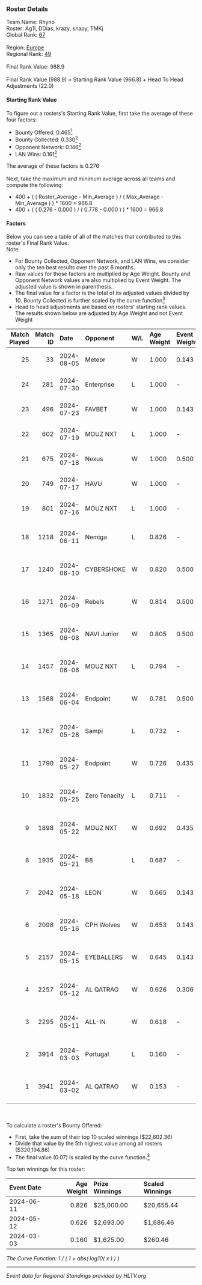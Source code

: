 ### Roster Details<br />
Team Name: Rhyno<br />
Roster: Ag1l, DDias, krazy, snapy, TMKj<br />
Global Rank: [67](../../standings_global_2024_08_06.md)<br />
<br />
Region: [Europe]( ../../standings_europe_2024_08_06.md)<br />
Regional Rank: [49]( ../../standings_europe_2024_08_06.md)<br />
<br />
Final Rank Value:  988.9<br />
<br />
Final Rank Value (988.9) = Starting Rank Value (966.8) + Head To Head Adjustments (22.0)<br />

#### Starting Rank Value<br />
To figure out a rosters's Starting Rank Value, first take the average of these four factors:<br />
- Bounty Offered: 0.465[<sup>1</sup>](#table2)
- Bounty Collected: 0.330[<sup>2</sup>](#table1)
- Opponent Network: 0.146[<sup>2</sup>](#table1)
- LAN Wins: 0.161[<sup>2</sup>](#table1)

The average of these factors is 0.276<br />
<br />
Next, take the maximum and minimum average across all teams and compute the following:<br />
- 400 + ( ( Roster_Average - Min_Average ) / ( Max_Average - Min_Average ) ) * 1600 = 966.8
- 400 + ( ( 0.276 - 0.000 ) / ( 0.778 - 0.000 ) ) * 1600 = 966.8


#### Factors<br />
Below you can see a table of all of the matches that contributed to this roster's Final Rank Value.<br />
Note:<br />

- For Bounty Collected, Opponent Network, and LAN Wins, we consider only the ten best results over the past 6 months.
- Raw values for those factors are multiplied by Age Weight. Bounty and Opponent Network values are also multiplied by Event Weight. The adjusted value is shown in parenthesis.
- The final value for a factor is the total of its adjusted values divided by 10. Bounty Collected is further scaled by the curve function[<sup>3</sup>](#curveFunction)
- Head to head adjustments are based on rosters' starting rank values. The results shown below are adjusted by Age Weight and not Event Weight
<span id="table1"></span><br />


| Match Played | Match ID | Date       | Opponent      | W/L | Age Weight | Event Weight | Bounty Collected | Opponent Network | LAN Wins  | H2H Adj. | Roster                                 |
| -: | -: | :- | :- | :- | :- | :- | :- | :- | :- | -: | :- |
|           25 |       33 | 2024-08-05 | Meteor        | W   | 1.000      | 0.143        | 0.014 (0.002)    | -                | 0 (0.000) |     7.41 | Ag1l, DDias, krazy, snapy, TMKj        |
|           24 |      281 | 2024-07-30 | Enterprise    | L   | 1.000      | -            | -                | -                | -         |   -17.96 | Ag1l, DDias, krazy, snapy, TMKj        |
|           23 |      496 | 2024-07-23 | FAVBET        | W   | 1.000      | 0.143        | -                | 0.364 (0.052)    | 0 (0.000) |    10.08 | Ag1l, DDias, krazy, snapy, TMKj        |
|           22 |      602 | 2024-07-19 | MOUZ NXT      | L   | 1.000      | -            | -                | -                | -         |   -11.64 | Ag1l, DDias, krazy, snapy, TMKj        |
|           21 |      675 | 2024-07-18 | Nexus         | W   | 1.000      | 0.500        | 0.014 (0.007)    | 0.447 (0.223)    | 0 (0.000) |     6.31 | Ag1l, DDias, krazy, snapy, TMKj        |
|           20 |      749 | 2024-07-17 | HAVU          | W   | 1.000      | -            | -                | -                | 0 (0.000) |     5.54 | Ag1l, DDias, krazy, snapy, TMKj        |
|           19 |      801 | 2024-07-16 | MOUZ NXT      | L   | 1.000      | -            | -                | -                | -         |   -12.06 | Ag1l, DDias, krazy, snapy, TMKj        |
|           18 |     1218 | 2024-06-11 | Nemiga        | L   | 0.826      | -            | -                | -                | -         |    -7.51 | DDias, krazy, renatoohaxx, snapy, TMKj |
|           17 |     1240 | 2024-06-10 | CYBERSHOKE    | W   | 0.820      | 0.500        | 0.039 (0.016)    | 0.378 (0.155)    | 0 (0.000) |     8.72 | DDias, krazy, renatoohaxx, snapy, TMKj |
|           16 |     1271 | 2024-06-09 | Rebels        | W   | 0.814      | 0.500        | 0.038 (0.015)    | 0.578 (0.235)    | 0 (0.000) |    14.04 | DDias, krazy, renatoohaxx, snapy, TMKj |
|           15 |     1365 | 2024-06-08 | NAVI Junior   | W   | 0.805      | 0.500        | 0.003 (0.001)    | 0.115 (0.046)    | 0 (0.000) |     5.14 | DDias, krazy, renatoohaxx, snapy, TMKj |
|           14 |     1457 | 2024-06-06 | MOUZ NXT      | L   | 0.794      | -            | -                | -                | -         |    -8.06 | DDias, krazy, renatoohaxx, snapy, TMKj |
|           13 |     1568 | 2024-06-04 | Endpoint      | W   | 0.781      | 0.500        | 0.012 (0.005)    | 0.540 (0.211)    | -         |     9.77 | DDias, krazy, renatoohaxx, snapy, TMKj |
|           12 |     1767 | 2024-05-28 | Sampi         | L   | 0.732      | -            | -                | -                | -         |   -13.92 | DDias, krazy, renatoohaxx, snapy, TMKj |
|           11 |     1790 | 2024-05-27 | Endpoint      | W   | 0.726      | 0.435        | 0.012 (0.004)    | 0.540 (0.170)    | -         |     9.25 | DDias, krazy, renatoohaxx, snapy, TMKj |
|           10 |     1832 | 2024-05-25 | Zero Tenacity | L   | 0.711      | -            | -                | -                | -         |    -7.84 | DDias, krazy, renatoohaxx, snapy, TMKj |
|            9 |     1898 | 2024-05-22 | MOUZ NXT      | W   | 0.692      | 0.435        | 0.139 (0.042)    | 0.961 (0.289)    | -         |    12.61 | DDias, krazy, renatoohaxx, snapy, TMKj |
|            8 |     1935 | 2024-05-21 | B8            | L   | 0.687      | -            | -                | -                | -         |    -6.20 | DDias, krazy, renatoohaxx, snapy, TMKj |
|            7 |     2042 | 2024-05-18 | LEON          | W   | 0.665      | 0.143        | 0.007 (0.001)    | -                | -         |     3.51 | DDias, krazy, renatoohaxx, snapy, TMKj |
|            6 |     2098 | 2024-05-16 | CPH Wolves    | W   | 0.653      | 0.143        | -                | 0.354 (0.033)    | -         |     5.31 | DDias, krazy, renatoohaxx, snapy, TMKj |
|            5 |     2157 | 2024-05-15 | EYEBALLERS    | W   | 0.645      | 0.143        | -                | 0.488 (0.045)    | -         |     7.82 | DDias, krazy, renatoohaxx, snapy, TMKj |
|            4 |     2257 | 2024-05-12 | AL QATRAO     | W   | 0.626      | 0.306        | 0.004 (0.001)    | -                | 1 (0.626) |     3.50 | DDias, krazy, renatoohaxx, snapy, TMKj |
|            3 |     2295 | 2024-05-11 | ALL-IN        | W   | 0.618      | -            | -                | -                | 1 (0.618) |     1.57 | DDias, krazy, renatoohaxx, snapy, TMKj |
|            2 |     3914 | 2024-03-03 | Portugal      | L   | 0.160      | -            | -                | -                | -         |    -4.20 | DDias, krazy, renatoohaxx, snapy, TMKj |
|            1 |     3941 | 2024-03-02 | AL QATRAO     | W   | 0.153      | -            | -                | -                | 1 (0.153) |     0.82 | DDias, krazy, renatoohaxx, snapy, TMKj |

<br />
<span id="table2"></span><br />
To calculate a roster's Bounty Offered:<br />

- First, take the sum of their top 10 scaled winnings ($22,602.36)
- Divide that value by the 5th highest value among all rosters ($320,194.86)
- The final value (0.07) is scaled by the curve function.[<sup>3</sup>](#curveFunction)

Top ten winnings for this roster:<br />

| Event Date | Age Weight | Prize Winnings | Scaled Winnings |
| :- | -: | :- | :- |
| 2024-06-11 |      0.826 | $25,000.00     | $20,655.44      |
| 2024-05-12 |      0.626 | $2,693.00      | $1,686.46       |
| 2024-03-03 |      0.160 | $1,625.00      | $260.46         |


<span id="curveFunction"></span>_The Curve Function: 1 / ( 1 + abs( log10( x ) ) )_<br />

---
_Event data for Regional Standings provided by HLTV.org_<br />
